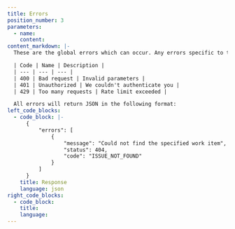 ```yaml
---
title: Errors
position_number: 3
parameters:
  - name:
    content:
content_markdown: |-
  These are the global errors which can occur. Any errors specific to the endpoint will be mentioned in that section

  | Code | Name | Description |
  | --- | --- | --- |
  | 400 | Bad request | Invalid parameters |
  | 401 | Unauthorized | We couldn't authenticate you |
  | 429 | Too many requests | Rate limit exceeded |

  All errors will return JSON in the following format:
left_code_blocks:
  - code_block: |-
      {
          "errors": [
              {
                  "message": "Could not find the specified work item",
                  "status": 404,
                  "code": "ISSUE_NOT_FOUND"
              }
          ]
      }
    title: Response
    language: json
right_code_blocks:
  - code_block:
    title:
    language:
---
```


